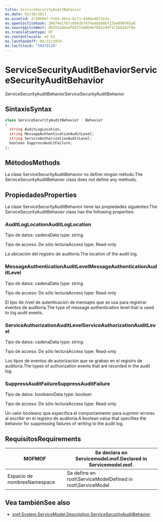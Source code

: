 ```yaml
---
title: ServiceSecurityAuditBehavior
ms.date: 03/30/2017
ms.assetid: 2c5809e7-5364-44ce-bc71-848be4672e2a
ms.openlocfilehash: 30679e1f67c6943bf674a6bbd8bf12be090765a8
ms.sourcegitcommit: 9b552addadfb57fab0b9e7852ed4f1f1b8a42f8e
ms.translationtype: HT
ms.contentlocale: es-ES
ms.lasthandoff: 04/22/2019
ms.locfileid: "59979139"
---
```

# <a name="servicesecurityauditbehavior"></a><span data-ttu-id="2abd8-102">ServiceSecurityAuditBehavior</span><span class="sxs-lookup"><span data-stu-id="2abd8-102">ServiceSecurityAuditBehavior</span></span>
<span data-ttu-id="2abd8-103">ServiceSecurityAuditBehavior</span><span class="sxs-lookup"><span data-stu-id="2abd8-103">ServiceSecurityAuditBehavior</span></span>  
  
## <a name="syntax"></a><span data-ttu-id="2abd8-104">Sintaxis</span><span class="sxs-lookup"><span data-stu-id="2abd8-104">Syntax</span></span>  
  
```csharp  
class ServiceSecurityAuditBehavior : Behavior  
{  
  string AuditLogLocation;  
  string MessageAuthenticationAuditLevel;  
  string ServiceAuthorizationAuditLevel;  
  boolean SuppressAuditFailure;  
};  
```  
  
## <a name="methods"></a><span data-ttu-id="2abd8-105">Métodos</span><span class="sxs-lookup"><span data-stu-id="2abd8-105">Methods</span></span>  
 <span data-ttu-id="2abd8-106">La clase ServiceSecurityAuditBehavior no define ningún método.</span><span class="sxs-lookup"><span data-stu-id="2abd8-106">The ServiceSecurityAuditBehavior class does not define any methods.</span></span>  
  
## <a name="properties"></a><span data-ttu-id="2abd8-107">Propiedades</span><span class="sxs-lookup"><span data-stu-id="2abd8-107">Properties</span></span>  
 <span data-ttu-id="2abd8-108">La clase ServiceSecurityAuditBehavior tiene las propiedades siguientes:</span><span class="sxs-lookup"><span data-stu-id="2abd8-108">The ServiceSecurityAuditBehavior class has the following properties:</span></span>  
  
### <a name="auditloglocation"></a><span data-ttu-id="2abd8-109">AuditLogLocation</span><span class="sxs-lookup"><span data-stu-id="2abd8-109">AuditLogLocation</span></span>  
 <span data-ttu-id="2abd8-110">Tipo de datos: cadena</span><span class="sxs-lookup"><span data-stu-id="2abd8-110">Data type: string</span></span>  
  
 <span data-ttu-id="2abd8-111">Tipo de acceso: De sólo lectura</span><span class="sxs-lookup"><span data-stu-id="2abd8-111">Access type: Read-only</span></span>  
  
 <span data-ttu-id="2abd8-112">La ubicación del registro de auditoría.</span><span class="sxs-lookup"><span data-stu-id="2abd8-112">The location of the audit log.</span></span>  
  
### <a name="messageauthenticationauditlevel"></a><span data-ttu-id="2abd8-113">MessageAuthenticationAuditLevel</span><span class="sxs-lookup"><span data-stu-id="2abd8-113">MessageAuthenticationAuditLevel</span></span>  
 <span data-ttu-id="2abd8-114">Tipo de datos: cadena</span><span class="sxs-lookup"><span data-stu-id="2abd8-114">Data type: string</span></span>  
  
 <span data-ttu-id="2abd8-115">Tipo de acceso: De sólo lectura</span><span class="sxs-lookup"><span data-stu-id="2abd8-115">Access type: Read-only</span></span>  
  
 <span data-ttu-id="2abd8-116">El tipo de nivel de autenticación de mensajes que se usa para registrar eventos de auditoría.</span><span class="sxs-lookup"><span data-stu-id="2abd8-116">The type of message authentication level that is used to log audit events.</span></span>  
  
### <a name="serviceauthorizationauditlevel"></a><span data-ttu-id="2abd8-117">ServiceAuthorizationAuditLevel</span><span class="sxs-lookup"><span data-stu-id="2abd8-117">ServiceAuthorizationAuditLevel</span></span>  
 <span data-ttu-id="2abd8-118">Tipo de datos: cadena</span><span class="sxs-lookup"><span data-stu-id="2abd8-118">Data type: string</span></span>  
  
 <span data-ttu-id="2abd8-119">Tipo de acceso: De sólo lectura</span><span class="sxs-lookup"><span data-stu-id="2abd8-119">Access type: Read-only</span></span>  
  
 <span data-ttu-id="2abd8-120">Los tipos de eventos de autorización que se graban en el registro de auditoría.</span><span class="sxs-lookup"><span data-stu-id="2abd8-120">The types of authorization events that are recorded in the audit log.</span></span>  
  
### <a name="suppressauditfailure"></a><span data-ttu-id="2abd8-121">SuppressAuditFailure</span><span class="sxs-lookup"><span data-stu-id="2abd8-121">SuppressAuditFailure</span></span>  
 <span data-ttu-id="2abd8-122">Tipo de datos: booleano</span><span class="sxs-lookup"><span data-stu-id="2abd8-122">Data type: boolean</span></span>  
  
 <span data-ttu-id="2abd8-123">Tipo de acceso: De sólo lectura</span><span class="sxs-lookup"><span data-stu-id="2abd8-123">Access type: Read-only</span></span>  
  
 <span data-ttu-id="2abd8-124">Un valor booleano que especifica el comportamiento para suprimir errores al escribir en el registro de auditoría.</span><span class="sxs-lookup"><span data-stu-id="2abd8-124">A boolean value that specifies the behavior for suppressing failures of writing to the audit log.</span></span>  
  
## <a name="requirements"></a><span data-ttu-id="2abd8-125">Requisitos</span><span class="sxs-lookup"><span data-stu-id="2abd8-125">Requirements</span></span>  
  
|<span data-ttu-id="2abd8-126">MOF</span><span class="sxs-lookup"><span data-stu-id="2abd8-126">MOF</span></span>|<span data-ttu-id="2abd8-127">Se declara en Servicemodel.mof.</span><span class="sxs-lookup"><span data-stu-id="2abd8-127">Declared in Servicemodel.mof.</span></span>|  
|---------|-----------------------------------|  
|<span data-ttu-id="2abd8-128">Espacio de nombres</span><span class="sxs-lookup"><span data-stu-id="2abd8-128">Namespace</span></span>|<span data-ttu-id="2abd8-129">Se define en root\ServiceModel</span><span class="sxs-lookup"><span data-stu-id="2abd8-129">Defined in root\ServiceModel</span></span>|  
  
## <a name="see-also"></a><span data-ttu-id="2abd8-130">Vea también</span><span class="sxs-lookup"><span data-stu-id="2abd8-130">See also</span></span>

- <xref:System.ServiceModel.Description.ServiceSecurityAuditBehavior>
